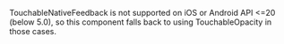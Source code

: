 TouchableNativeFeedback is not supported on iOS or Android API <=20
(below 5.0), so this component falls back to using TouchableOpacity in
those cases.
